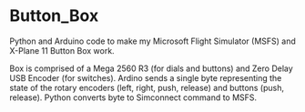 # Button_Box
Python and Arduino code to make my Microsoft Flight Simulator (MSFS) and X-Plane 11 Button Box work.  

Box is comprised of a Mega 2560 R3 (for dials and buttons) and Zero Delay USB Encoder (for switches).
Ardino sends a single byte representing the state of the rotary encoders (left, right, push, release) and buttons (push, release).
Python converts byte to Simconnect command to MSFS.

